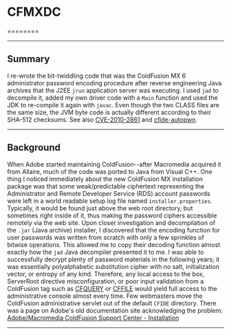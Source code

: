 # CFMXDC
========

* * *

## Summary
I re-wrote the bit-twiddling code that was the ColdFusion MX 6 administrator password encoding procedure after
reverse engineering Java archives that the J2EE `jrun` application server was executing. I used `jad` to decompile it, added my own driver code with a `Main` function and used the JDK to re-compile it again with `javac`. Even though the two CLASS files are the same size, the JVM byte code is actually different according to their SHA-512 checksums. See also [CVE-2010-2861](https://vulners.com/cve/CVE-2010-2861) and [cfide-autopwn](https://code.google.com/p/cfide-autopwn/).

* * *

## Background
When Adobe started maintaining ColdFusion--after Macromedia acquired it from Allaire, much of the code was ported to Java from Visual C++. One thing I noticed immediately about the new ColdFusion MX installation package was that some weak/predictable ciphertext representing the Administrator and Remote Developer Service (RDS) account passwords were left in a world readable setup log file named `installer.properties`. Typically, it would be found just above the web root directory, but sometimes right inside of it, thus making the password ciphers accessible remotely via the web site. Upon closer investigation and decompilation of the `.jar` (Java archive) installer, I discovered that the encoding function for user passwords was written from scratch with only a few sprinkles of bitwise operations. This allowed me to copy their decoding function almost exactly how the `jad` Java decompiler presented it to me. I was able to successfully decrypt plenty of password materials in the following years; it was essentially polyalphabetic substitution cipher with no salt, initialization vector, or entropy of any kind. Therefore, any local access to the box, ServerRoot directive misconfiguration, or poor input validation from a ColdFusion tag such as [CFQUERY](https://cfdocs.org/cfquery) or [CFFILE](https://cfdocs.org/cffile) would yield full access to the administrative console almost every time. Few webmasters move the ColdFusion administrative servlet out of the default `CFIDE` directory. There was a page on Adobe's old documentation site acknowledging the problem: [Adobe/Macromedia ColdFusion Support Center - Installation](http://web.archive.org/web/20120923044855/https://www.adobe.com/support/coldfusion/installation/installing_cfmx_on_unix/installing_cfmx_on_unix08.html "Macromedia ColdFusion - Installing Macromedia ColdFusion MX in silent mode: Installing with a properties file")  

* * * 
